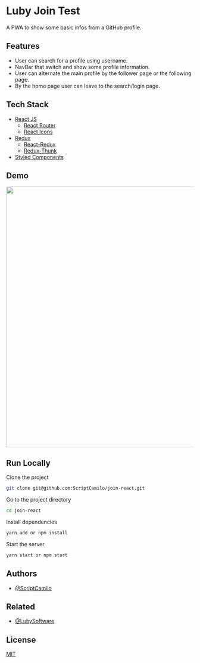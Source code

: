
# Luby Join Test

A PWA to show some basic infos from a GitHub profile.


## Features

- User can search for a profile using username.
- NavBar that switch and show some profile information.
- User can alternate the main profile by the follower page or the following page.
- By the home page user can leave to the search/login page.

  
## Tech Stack

* [React JS](https://reactjs.org)
    * [React Router](https://reactrouter.com/)
    * [React Icons](https://react-icons.github.io/react-icons/)
* [Redux](https://redux.js.org/)
    * [React-Redux](https://react-redux.js.org/)
    * [Redux-Thunk](https://github.com/reduxjs/redux-thunk)
* [Styled Components](https://styled-components.com)

  
## Demo

<p align="center">
  <img src="src/assets/readme/githubprofile.gif" height="700"/>
</p>

  
## Run Locally

Clone the project

```bash
git clone git@github.com:ScriptCamilo/join-react.git
```

Go to the project directory

```bash
cd join-react
```

Install dependencies

```bash
yarn add or npm install
```

Start the server

```bash
yarn start or npm start
```

  
## Authors

- [@ScriptCamilo](https://www.github.com/scriptcamilo)

  
## Related

* [@LubySoftware](https://github.com/lubysoftware/join/tree/react)


## License

[MIT](https://choosealicense.com/licenses/mit/)

 
